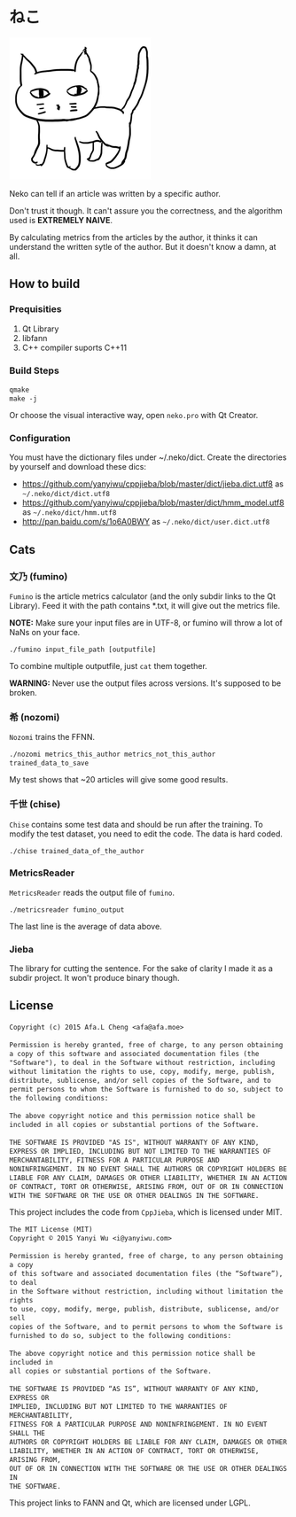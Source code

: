 # ねこ

![ねこ](neko.png)

Neko can tell if an article was written by a specific author.

Don't trust it though. It can't assure you the correctness, and the algorithm used is __EXTREMELY NAIVE__.

By calculating metrics from the articles by the author, it thinks it can understand the written sytle of the author.
But it doesn't know a damn, at all.

## How to build

### Prequisities

  1. Qt Library
  2. libfann
  3. C++ compiler suports C++11

### Build Steps

```
qmake
make -j
```

Or choose the visual interactive way, open `neko.pro` with Qt Creator.

### Configuration

You must have the dictionary files under ~/.neko/dict. Create the directories by yourself and download these dics:

  - https://github.com/yanyiwu/cppjieba/blob/master/dict/jieba.dict.utf8 as `~/.neko/dict/dict.utf8`
  - https://github.com/yanyiwu/cppjieba/blob/master/dict/hmm_model.utf8 as `~/.neko/dict/hmm.utf8`
  - http://pan.baidu.com/s/1o6A0BWY as `~/.neko/dict/user.dict.utf8`

## Cats

### 文乃 (fumino)

`Fumino` is the article metrics calculator (and the only subdir links to the Qt Library).
Feed it with the path contains *.txt, it will give out the metrics file.

__NOTE:__ Make sure your input files are in UTF-8, or fumino will throw a lot of NaNs on your face.

```
./fumino input_file_path [outputfile]
```

To combine multiple outputfile, just `cat` them together.

__WARNING:__ Never use the output files across versions. It's supposed to be broken.

### 希 (nozomi)

`Nozomi` trains the FFNN.

```
./nozomi metrics_this_author metrics_not_this_author trained_data_to_save
```

My test shows that ~20 articles will give some good results.

### 千世 (chise)

`Chise` contains some test data and should be run after the training.
To modify the test dataset, you need to edit the code. The data is hard coded.

```
./chise trained_data_of_the_author
```

### MetricsReader

`MetricsReader` reads the output file of `fumino`.

```
./metricsreader fumino_output
```

The last line is the average of data above.

### Jieba

The library for cutting the sentence. For the sake of clarity I made it as a subdir project. It won't produce binary though.

## License

```
Copyright (c) 2015 Afa.L Cheng <afa@afa.moe>

Permission is hereby granted, free of charge, to any person obtaining
a copy of this software and associated documentation files (the
"Software"), to deal in the Software without restriction, including
without limitation the rights to use, copy, modify, merge, publish,
distribute, sublicense, and/or sell copies of the Software, and to
permit persons to whom the Software is furnished to do so, subject to
the following conditions:

The above copyright notice and this permission notice shall be
included in all copies or substantial portions of the Software.

THE SOFTWARE IS PROVIDED "AS IS", WITHOUT WARRANTY OF ANY KIND,
EXPRESS OR IMPLIED, INCLUDING BUT NOT LIMITED TO THE WARRANTIES OF
MERCHANTABILITY, FITNESS FOR A PARTICULAR PURPOSE AND
NONINFRINGEMENT. IN NO EVENT SHALL THE AUTHORS OR COPYRIGHT HOLDERS BE
LIABLE FOR ANY CLAIM, DAMAGES OR OTHER LIABILITY, WHETHER IN AN ACTION
OF CONTRACT, TORT OR OTHERWISE, ARISING FROM, OUT OF OR IN CONNECTION
WITH THE SOFTWARE OR THE USE OR OTHER DEALINGS IN THE SOFTWARE.
```

This project includes the code from `CppJieba`, which is licensed under MIT.

```
The MIT License (MIT)
Copyright © 2015 Yanyi Wu <i@yanyiwu.com>

Permission is hereby granted, free of charge, to any person obtaining a copy
of this software and associated documentation files (the “Software”), to deal
in the Software without restriction, including without limitation the rights
to use, copy, modify, merge, publish, distribute, sublicense, and/or sell
copies of the Software, and to permit persons to whom the Software is
furnished to do so, subject to the following conditions:

The above copyright notice and this permission notice shall be included in
all copies or substantial portions of the Software.

THE SOFTWARE IS PROVIDED “AS IS”, WITHOUT WARRANTY OF ANY KIND, EXPRESS OR
IMPLIED, INCLUDING BUT NOT LIMITED TO THE WARRANTIES OF MERCHANTABILITY,
FITNESS FOR A PARTICULAR PURPOSE AND NONINFRINGEMENT. IN NO EVENT SHALL THE
AUTHORS OR COPYRIGHT HOLDERS BE LIABLE FOR ANY CLAIM, DAMAGES OR OTHER
LIABILITY, WHETHER IN AN ACTION OF CONTRACT, TORT OR OTHERWISE, ARISING FROM,
OUT OF OR IN CONNECTION WITH THE SOFTWARE OR THE USE OR OTHER DEALINGS IN
THE SOFTWARE.
```

This project links to FANN and Qt, which are licensed under LGPL.
